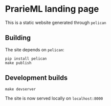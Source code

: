 # PrarieML landing page

This is a static website generated through `pelican`

## Building

The site depends on `pelican`:

```
pip install pelican
make publish
```

## Development builds

```
make devserver
```
The site is now served locally on `localhost:8000`
